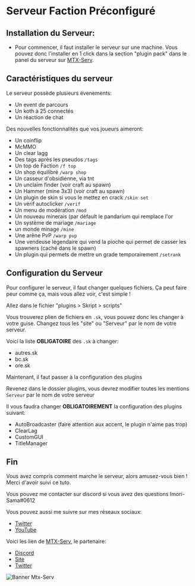 # Serveur Faction Préconfiguré
## Installation du Serveur:
* Pour commencer, il faut installer le serveur sur une machine. Vous pouvez donc l'installer en 1 click dans la section "plugin pack" dans le panel du serveur sur [MTX-Serv](https://mtxserv.com/fr/hebergeur-serveur-minecraft).

## Caractéristiques du serveur

Le serveur possède plusieurs évenements:
* Un event de parcours
* Un koth à 25 connectés
* Un réaction de chat

Des nouvelles fonctionnalités que vos joueurs aimeront:
* Un coinflip
* McMMO
* Un clear lagg
* Des tags après les pseudos `/tags`
* Un top de Faction `/f top`
* Un shop équilibré `/warp shop`
* Un casseur d'obsidienne, via tnt
* Un unclaim finder (voir craft au spawn)
* Un Hammer (mine 3x3) (voir craft au spawn)
* Un plugin de skin si vous le mettez en crack `/skin set`
* Un vérif autoclicker `/verif`
* Un menu de modération `/mod`
* Un nouveau minerais (par défault le pandarium qui remplace l'or
* Un système de mariage `/mariage`
* un monde minage `/mine`
* Une arêne PvP `/warp pvp`
* Une vendeuse légendaire qui vend la pioche qui permet de casser les spawners (caché dans le spawn)
* Un plugin qui permets de mettre un grade temporairement `/setrank`

## Configuration du Serveur
Pour configurer le serveur, il faut changer quelques fichiers. Ça peut faire peur comme ça, mais vous allez voir, c'est simple !

Allez dans le fichier "plugins > Skript > scripts"

Vous trouverez plien de fichiers en `.sk`, vous pouvez donc les changer à votre guise. Changez tous les "site" ou "Serveur" par le nom de votre serveur.

Voici la liste **OBLIGATOIRE** des `.sk` à changer:
* autres.sk
* bc.sk
* ore.sk

Maintenant, il faut passer à la configuration des plugins

Revenez dans le dossier plugins, vous devrez modifier toutes les mentions `Serveur` par le nom de votre serveur

Il vous faudra changer **OBLIGATOIREMENT** la configuration des plugins suivant:
* AutoBroadcaster (faire attention aux accent, le plugin n'aime pas trop)
* ClearLag
* CustomGUI
* TitleManager

## Fin
Vous avez compris comment marche le serveur, alors amusez-vous bien !
Merci d'avoir suivi ce tuto.

Vous pouvez me contacter sur discord si vous avez des questions Imori-Sama#0612

Vous pouvez aussi me suivre sur mes réseaux sociaux:
* [Twitter](https://twitter.com/Imori_Sama)
* [YouTube](https://www.youtube.com/c/IMORISAMA/)

Voici les lien de [MTX-Serv](https://mtxserv.com/fr/hebergeur-serveur-minecraft), le partenaire:

* [Discord](https://discord.com/invite/3gTSyJrfe7)
* [Site](https://mtxserv.com/fr/hebergeur-serveur-minecraft)
* [Twitter](https://twitter.com/mTxServ)

![Banner Mtx-Serv](https://mtxserv.com/build/img/banner-minecraft-en.gif)

